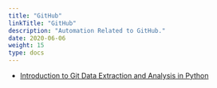 ```yaml
---
title: "GitHub"
linkTitle: "GitHub"
description: "Automation Related to GitHub."
date: 2020-06-06
weight: 15
type: docs
---
```


* [Introduction to Git Data Extraction and Analysis in Python](https://towardsdatascience.com/introduction-to-git-data-extraction-and-analysis-in-python-e7e2bf9b4606)
